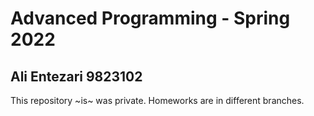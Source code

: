 # Advanced Programming - Spring 2022
## Ali Entezari 9823102
This repository ~is~ was private. Homeworks are in different branches.
